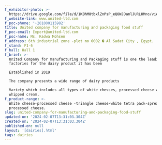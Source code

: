 ```yaml
---
f_exhibitor-photo: >-
  https://drive.google.com/file/d/1KBhM8tbxlZnPsP_eQOWJDanlJURLHMno/view?usp=drive_link
f_website-link: www.united-ltd.com
f_poc-phone: '+201000115982'
title: United company for manufacturing and packaging food stuff
f_poc-email: Export@united-ltd.com
f_poc-name: Ms. Radwa Mohsen
f_address: 6th industrial zone -plot no 6002 � Al Sadat City , Egypt.
f_stand: F1-6
f_hall: Hall 1
f_brief: >-
  United Company for manufacturing and Packaging stuff is one the leading
  factories for the dairy product it has been 

  Established in 2019

  The company presents a wide range of dairy products 

  Variety which includes all types of white chesses, processed cheese and
  whipped cream.
f_product-range: >-
  White cheese-processed cheese -triangle cheese-white tetra pack-spreadable
  processed cheese.
slug: united-company-for-manufacturing-and-packaging-food-stuff
updated-on: '2024-02-07T13:31:03.304Z'
created-on: '2024-02-07T13:31:03.304Z'
published-on: null
layout: '[dairies].html'
tags: dairies
---
```



